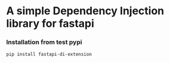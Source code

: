 # A simple Dependency Injection library for fastapi

### Installation from test pypi

```shell
pip install fastapi-di-extension
```
